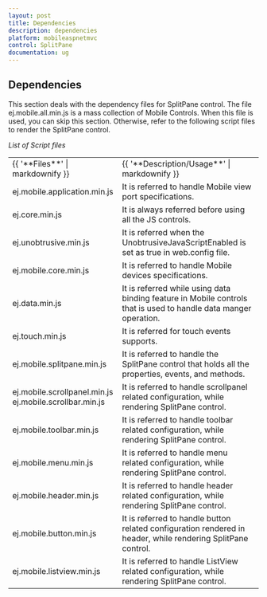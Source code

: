 ```yaml
---
layout: post
title: Dependencies
description: dependencies
platform: mobileaspnetmvc
control: SplitPane
documentation: ug
---
```


## Dependencies

This section deals with the dependency files for SplitPane control. The file ej.mobile.all.min.js is a mass collection of Mobile Controls. When this file is used, you can skip this section. Otherwise, refer to the following script files to render the SplitPane control.

_List of Script files_

<table>
<tr>
<td>
{{ '**Files**' | markdownify }}</td><td>
{{ '**Description/Usage**' | markdownify }}</td></tr>
<tr>
<td>
ej.mobile.application.min.js</td><td>
It is referred to handle Mobile view port specifications.</td></tr>
<tr>
<td>
ej.core.min.js</td><td>
It is always referred before using all the JS controls.</td></tr>
<tr>
<td>
ej.unobtrusive.min.js</td><td>
It is referred when the UnobtrusiveJavaScriptEnabled is set as true in web.config file.</td></tr>
<tr>
<td>
ej.mobile.core.min.js</td><td>
It is referred to handle Mobile devices specifications.</td></tr>
<tr>
<td>
ej.data.min.js</td><td>
It is referred while using data binding feature in Mobile controls that is used to handle data manger operation.</td></tr>
<tr>
<td>
ej.touch.min.js</td><td>
It is referred for touch events supports.</td></tr>
<tr>
<td>
ej.mobile.splitpane.min.js</td><td>
It is referred to handle the SplitPane control that holds all the properties, events, and methods. </td></tr>
<tr>
<td>
ej.mobile.scrollpanel.min.js<br>ej.mobile.scrollbar.min.js</td><td>
It is referred to handle scrollpanel related configuration, while rendering SplitPane control.</td></tr>
<tr>
<td>
ej.mobile.toolbar.min.js</td><td>
It is referred to handle toolbar related configuration, while rendering SplitPane control.</td></tr>
<tr>
<td>
ej.mobile.menu.min.js</td><td>
It is referred to handle menu related configuration, while rendering SplitPane control.</td></tr>
<tr>
<td>
ej.mobile.header.min.js</td><td>
It is referred to handle header related configuration, while rendering SplitPane control.</td></tr>
<tr>
<td>
ej.mobile.button.min.js</td><td>
It is referred to handle button related configuration rendered in header, while rendering SplitPane control.</td></tr>
<tr>
<td>
ej.mobile.listview.min.js</td><td>
It is referred to handle ListView related configuration, while rendering SplitPane control.</td></tr>
</table>


